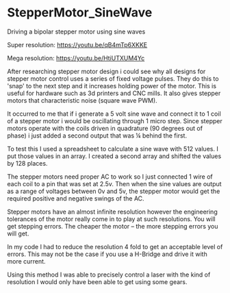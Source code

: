 # StepperMotor_SineWave

Driving a bipolar stepper motor using sine waves

Super resolution: https://youtu.be/qB4mTp6XKKE

Mega resolution: https://youtu.be/HtiUTXUM4Yc


After researching stepper motor design i could see why all designs for stepper motor control uses a series of fixed voltage pulses. They do this to 'snap' to the next step and it increases holding power of the motor. This is useful for hardware such as 3d printers and CNC mills. It also gives stepper motors that characteristic noise (square wave PWM).

It occurred to me that if i generate a 5 volt sine wave and connect it to 1 coil of a stepper motor i would be oscillating through 1 micro step.
Since stepper motors operate with the coils driven in quadrature (90 degrees out of phase) i just added a second output that was ¼ behind the first.

To test this I used a spreadsheet to calculate a sine wave with 512 values.
I put those values in an array. I created a second array and shifted the values by 128 places.

The stepper motors need proper AC to work so I just connected 1 wire of each coil to a pin that was set at 2.5v.
Then when the sine values are output as a range of voltages between 0v and 5v, the stepper motor would get the required positive and negative swings of the AC.

Stepper motors have an almost infinite resolution however the engineering tolerances of the motor really come in to play at such resolutions. You will get stepping errors.
The cheaper the motor – the more stepping errors you will get.

In my code I had to reduce the resolution 4 fold to get an acceptable level of errors. This may not be the case if you use a H-Bridge and drive it with more current.

Using this method I was able to precisely control a laser with the kind of resolution I would only have been able to get using some gears.
